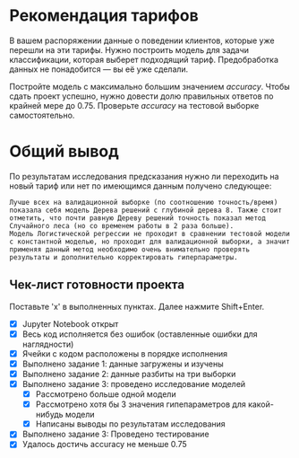 # Рекомендация тарифов

В вашем распоряжении данные о поведении клиентов, которые уже перешли на эти тарифы. Нужно построить модель для задачи классификации, которая выберет подходящий тариф. Предобработка данных не понадобится — вы её уже сделали.

Постройте модель с максимально большим значением *accuracy*. Чтобы сдать проект успешно, нужно довести долю правильных ответов по крайней мере до 0.75. Проверьте *accuracy* на тестовой выборке самостоятельно.

# Общий вывод

По результатам исследования предсказания нужно ли переходить на новый тариф или нет по имеющимся данным получено следующее:

    Лучше всех на валидационной выборке (по соотношению точность/время) показала себя модель Дерева решений с глубиной дерева 8. Также стоит отметить, что почти равную Дереву решений точность показал метод Случайного леса (но со временем работы в 2 раза больше).
    Модель Логистической регрессии не проходит в сравнении тестовой модели с константной моделью, но проходит для валидационной выборки, а значит применяя данный метод необходимо очень внимательно проверять результаты и дополнительно корректировать гиперпараметры.

## Чек-лист готовности проекта

Поставьте 'x' в выполненных пунктах. Далее нажмите Shift+Enter.

- [x] Jupyter Notebook открыт
- [x] Весь код исполняется без ошибок (оставленные ошибки для наглядности)
- [x] Ячейки с кодом расположены в порядке исполнения
- [x] Выполнено задание 1: данные загружены и изучены
- [x] Выполнено задание 2: данные разбиты на три выборки
- [x] Выполнено задание 3: проведено исследование моделей
    - [x] Рассмотрено больше одной модели
    - [x] Рассмотрено хотя бы 3 значения гипепараметров для какой-нибудь модели
    - [x] Написаны выводы по результатам исследования
- [x] Выполнено задание 3: Проведено тестирование
- [x] Удалось достичь accuracy не меньше 0.75
